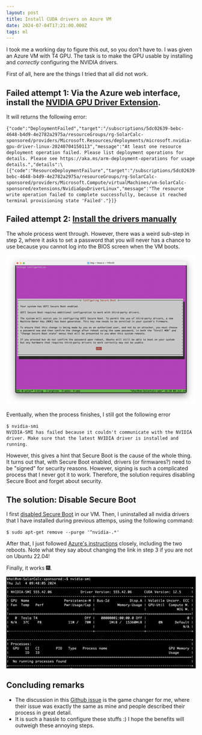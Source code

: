 ```yaml
---
layout: post
title: Install CUDA drivers on Azure VM
date: 2024-07-04T17:21:00.000Z
tags: ml
---
```

I took me a working day to figure this out, so you don't have to. I was given an Azure VM with T4 GPU. The task is to make the GPU usable by installing and *correctly* configuring the NVIDIA drivers.

First of all, here are the things I tried that all did not work.

## Failed attempt 1: Via the Azure web interface, install the [NVIDIA GPU Driver Extension](https://learn.microsoft.com/en-us/azure/virtual-machines/extensions/hpccompute-gpu-linux).

It will returns the following error:

```
{"code":"DeploymentFailed","target":"/subscriptions/5dc02639-bebc-4648-b4d9-4e2782a2975a/resourceGroups/rg-SolarCalc-sponsored/providers/Microsoft.Resources/deployments/microsoft.nvidia-gpu-driver-linux-20240704150113","message":"At least one resource deployment operation failed. Please list deployment operations for details. Please see https://aka.ms/arm-deployment-operations for usage details.","details":\[{"code":"ResourceDeploymentFailure","target":"/subscriptions/5dc02639-bebc-4648-b4d9-4e2782a2975a/resourceGroups/rg-SolarCalc-sponsored/providers/Microsoft.Compute/virtualMachines/vm-SolarCalc-sponsored/extensions/NvidiaGpuDriverLinux","message":"The resource write operation failed to complete successfully, because it reached terminal provisioning state 'Failed'."}]}
```

## Failed attempt 2: [Install the drivers manually](https://learn.microsoft.com/en-us/azure/virtual-machines/linux/n-series-driver-setup#ubuntu)

The whole process went through. However, there was a weird sub-step in step 2, where it asks to set a password that you will never has a chance to use because you cannot log into the BIOS screen when the VM boots.

![](/assets/uploads/screenshot-2024-07-04-at-16.28.28.png)

Eventually, when the process finishes, I still got the following error

```shell
$ nvidia-smi
NVIDIA-SMI has failed because it couldn't communicate with the NVIDIA driver. Make sure that the latest NVIDIA driver is installed and running.
```

However, this gives a hint that Secure Boot is the cause of the whole thing. It turns out that, with Secure Boot enabled, drivers (or firmwares?) need to be "signed" for security reasons. However, signing is such a complicated process that I never got it to work. Therefore, the solution requires disabling Secure Boot and forget about security.

## The solution: Disable Secure Boot

I first [disabled Secure Boot](https://github.com/MicrosoftDocs/azure-docs/issues/111536#issuecomment-2062148078) in our VM. Then, I uninstalled all nvidia drivers that I have installed during previous attemps, using the following command:

```shell
$ sudo apt-get remove --purge '^nvidia-.*'
```

After that, I just followed [Azure's instructions](https://learn.microsoft.com/en-us/azure/virtual-machines/linux/n-series-driver-setup#ubuntu) closely, including the two reboots. Note what they say about changing the link in step 3 if you are not on Ubuntu 22.04! 

Finally, it works 🎆.

![](/assets/uploads/screenshot-2024-07-04-at-16.48.28.png)

## Concluding remarks

* The discussion in this [Github issue](https://github.com/MicrosoftDocs/azure-docs/issues/111536) is the game changer for me, where their issue was exactly the same as mine and people described their process in great detail.
* It is such a hassle to configure these stuffs :) I hope the benefits will outweigh these annoying steps.
